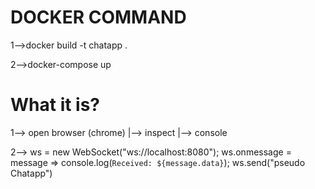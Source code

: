 # DOCKER COMMAND

1-->docker build -t chatapp .

2-->docker-compose up

# What it is?

1--> open browser (chrome) |--> inspect |--> console

2--> ws = new WebSocket("ws://localhost:8080");
     ws.onmessage = message => console.log(`Received: ${message.data}`);
     ws.send("pseudo Chatapp")